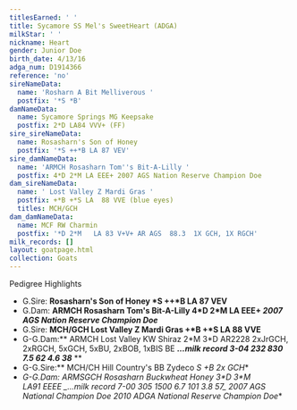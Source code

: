 ```yaml
---
titlesEarned: ' '
title: Sycamore SS Mel's SweetHeart (ADGA)
milkStar: ' '
nickname: Heart
gender: Junior Doe
birth_date: 4/13/16
adga_num: D1914366
reference: 'no'
sireNameData:
  name: 'Rosharn A Bit Melliverous '
  postfix: '*S *B'
damNameData:
  name: Sycamore Springs MG Keepsake
  postfix: 2*D LA84 VVV+ (FF)
sire_sireNameData:
  name: Rosasharn's Son of Honey
  postfix: '*S ++*B LA 87 VEV'
sire_damNameData:
  name: 'ARMCH Rosasharn Tom''s Bit-A-Lilly '
  postfix: 4*D 2*M LA EEE+ 2007 AGS Nation Reserve Champion Doe
dam_sireNameData:
  name: ' Lost Valley Z Mardi Gras '
  postfix: +*B +*S LA  88 VVE (blue eyes)
  titles: MCH/GCH
dam_damNameData:
  name: MCF RW Charmin
  postfix: '*D 2*M   LA 83 V+V+ AR AGS  88.3  1X GCH, 1X RGCH'
milk_records: []
layout: goatpage.html
collection: Goats
---
```

Pedigree Highlights

* G.Sire: **Rosasharn's Son of Honey \*S ++\*B LA 87 VEV**
* G.Dam: **ARMCH Rosasharn Tom's Bit-A-Lilly 4\*D 2\*M LA EEE+ _2007 AGS Nation Reserve Champion Doe_**
* G.Sire: **MCH/GCH Lost Valley Z Mardi Gras +\*B +\*S LA  88 VVE**
* G-G.Dam:** ARMCH Lost Valley KW Shiraz 2\*M 3\*D  AR2228 2xJrGCH, 2xRGCH, 5xGCH, 5xBU, 2xBOB, 1xBIS BE **_...milk record  3-04 232 830 7.5 62 4.6 38_**  **
* G-G.Sire:** MCH/CH Hill Country's BB Zydeco *S +B  2x GCH**
* **G-G.Dam: ARMSGCH Rosasharn Buckwheat Honey 3\*D 3\*M LA91 EEEE  **_...milk record 7-00* 305 1500 6.7 101 3.8 57_**   _2007 AGS National Champion Doe  2010 ADGA National Reserve Champion Doe_**
